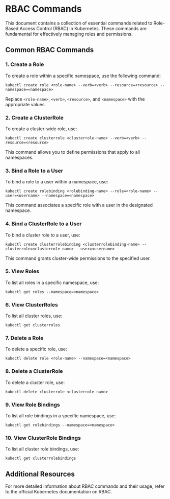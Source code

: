 # RBAC Commands

This document contains a collection of essential commands related to Role-Based Access Control (RBAC) in Kubernetes. These commands are fundamental for effectively managing roles and permissions.

## Common RBAC Commands

### 1. Create a Role
To create a role within a specific namespace, use the following command:
```
kubectl create role <role-name> --verb=<verb> --resource=<resource> --namespace=<namespace>
```
Replace `<role-name>`, `<verb>`, `<resource>`, and `<namespace>` with the appropriate values.

### 2. Create a ClusterRole
To create a cluster-wide role, use:
```
kubectl create clusterrole <clusterrole-name> --verb=<verb> --resource=<resource>
```
This command allows you to define permissions that apply to all namespaces.

### 3. Bind a Role to a User
To bind a role to a user within a namespace, use:
```
kubectl create rolebinding <rolebinding-name> --role=<role-name> --user=<username> --namespace=<namespace>
```
This command associates a specific role with a user in the designated namespace.

### 4. Bind a ClusterRole to a User
To bind a cluster role to a user, use:
```
kubectl create clusterrolebinding <clusterrolebinding-name> --clusterrole=<clusterrole-name> --user=<username>
```
This command grants cluster-wide permissions to the specified user.

### 5. View Roles
To list all roles in a specific namespace, use:
```
kubectl get roles --namespace=<namespace>
```

### 6. View ClusterRoles
To list all cluster roles, use:
```
kubectl get clusterroles
```

### 7. Delete a Role
To delete a specific role, use:
```
kubectl delete role <role-name> --namespace=<namespace>
```

### 8. Delete a ClusterRole
To delete a cluster role, use:
```
kubectl delete clusterrole <clusterrole-name>
```

### 9. View Role Bindings
To list all role bindings in a specific namespace, use:
```
kubectl get rolebindings --namespace=<namespace>
```

### 10. View ClusterRole Bindings
To list all cluster role bindings, use:
```
kubectl get clusterrolebindings
```

## Additional Resources
For more detailed information about RBAC commands and their usage, refer to the official Kubernetes documentation on RBAC.